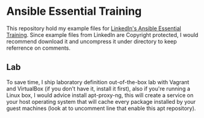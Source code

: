 # Ansible Essential Training #

This repository hold my example files for
[LinkedIn's Ansible Essential Training](https://www.linkedin.com/learning/ansible-essential-training/). Since example files from LinkedIn are Copyright protected, I would recommend download it and uncompress it under <Exercise Files> directory to keep referrence on comments.

## Lab ##
To save time, I ship laboratory definition out-of-the-box lab with Vagrant and VirtualBox (if you don't have it, install it first), also if you're running a Linux box, I would advice install apt-proxy-ng, this will create a service on your host operating system that will cache every package installed by your guest machines (look at <Vagrantfile> to uncomment line that enable this apt repository).
